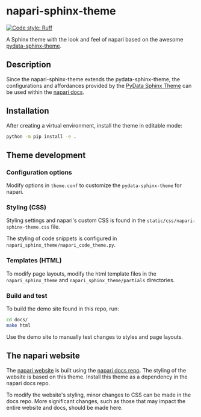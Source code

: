 # napari-sphinx-theme

[![Code style: Ruff](https://img.shields.io/endpoint?url=https://raw.githubusercontent.com/astral-sh/ruff/main/assets/badge/format.json)](https://github.com/astral-sh/ruff)

A Sphinx theme with the look and feel of napari based on the awesome
[pydata-sphinx-theme](https://github.com/pydata/pydata-sphinx-theme).

## Description

Since the napari-sphinx-theme extends the pydata-sphinx-theme,
the configurations and affordances provided by the
[PyData Sphinx Theme](https://pydata-sphinx-theme.readthedocs.io/en/latest/)
can be used within the [napari docs](https://github.com/napari/docs).

## Installation

After creating a virtual environment, install the theme in editable mode:

```bash
python -m pip install -e .
```

## Theme development

### Configuration options

Modify options in `theme.conf` to customize the `pydata-sphinx-theme` for napari.

### Styling (CSS)

Styling settings and napari's custom CSS is found in the
`static/css/napari-sphinx-theme.css` file.

The styling of code snippets is configured in `napari_sphinx_theme/napari_code_theme.py`.

### Templates (HTML)

To modify page layouts, modify the html template files in the `napari_sphinx_theme`
and `napari_sphinx_theme/partials` directories.

### Build and test

To build the demo site found in this repo, run:

```bash
cd docs/
make html
```

Use the demo site to manually test changes to styles and page layouts.

## The napari website

The [napari website](https://napari.org) is built using the
[napari docs repo](https://github.com/napari/docs).
The styling of the website is based on this theme.
Install this theme as a dependency in the napari docs repo.

To modify the website's styling, minor changes to CSS can be made in the docs
repo. More significant changes, such as those that may impact the entire
website and docs, should be made here.
